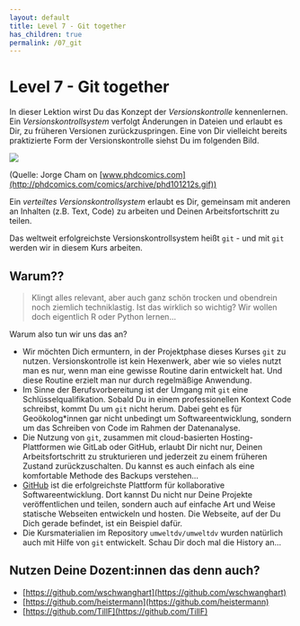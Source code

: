 ```yaml
---
layout: default
title: Level 7 - Git together
has_children: true
permalink: /07_git
---
```


# Level 7 - Git together

In dieser Lektion wirst Du das Konzept der *Versionskontrolle* kennenlernen.
Ein *Versionskontrollsystem* verfolgt Änderungen in Dateien und erlaubt es Dir,
zu früheren Versionen zurückzuspringen. Eine von Dir vielleicht bereits praktizierte
Form der Versionskontrolle siehst Du im folgenden Bild.

![](http://phdcomics.com/comics/archive/phd101212s.gif)

(Quelle: Jorge Cham on [www.phdcomics.com](http://phdcomics.com/comics/archive/phd101212s.gif))

Ein *verteiltes Versionskontrollsystem* erlaubt es Dir, gemeinsam mit anderen an
Inhalten (z.B. Text, Code) zu arbeiten und Deinen Arbeitsfortschritt zu teilen.

Das weltweit erfolgreichste Versionskontrollsystem heißt `git` - und mit `git`
werden wir in diesem Kurs arbeiten.

## Warum??

> Klingt alles relevant, aber auch ganz schön trocken und obendrein noch ziemlich techniklastig.
> Ist das wirklich so wichtig? Wir wollen doch eigentlich R oder Python lernen...

Warum also tun wir uns das an?

- Wir möchten Dich ermuntern, in der Projektphase dieses Kurses `git`
zu nutzen. Versionskontrolle ist kein Hexenwerk, aber wie so vieles nutzt man
es nur, wenn man eine gewisse Routine darin entwickelt hat. Und diese Routine 
erzielt man nur durch regelmäßige Anwendung.
- Im Sinne der Berufsvorbereitung ist der Umgang mit `git` eine Schlüsselqualifikation.
Sobald Du in einem professionellen Kontext Code schreibst, kommt Du um `git` nicht herum.
Dabei geht es für Geoökolog*innen gar nicht unbedingt um Softwareentwicklung, sondern
um das Schreiben von Code im Rahmen der Datenanalyse.
- Die Nutzung von `git`, zusammen mit cloud-basierten Hosting-Plattformen wie GitLab oder
GitHub, erlaubt Dir nicht nur, Deinen Arbeitsfortschritt zu strukturieren und jederzeit
zu einem früheren Zustand zurückzuschalten. Du kannst es auch einfach als eine
komfortable Methode des Backups verstehen... 
- [GitHub](https://github.com) ist die erfolgreichste Plattform für kollaborative Softwareentwicklung.
Dort kannst Du nicht nur Deine Projekte veröffentlichen und teilen, sondern auch auf einfache Art und
Weise statische Webseiten entwickeln und hosten. Die Webseite, auf der Du Dich
gerade befindet, ist ein Beispiel dafür.
- Die Kursmaterialien im Repository `umweltdv/umweltdv` wurden natürlich auch
mit Hilfe von `git` entwickelt. Schau Dir doch mal die History an...


## Nutzen Deine Dozent:innen das denn auch?

- [https://github.com/wschwanghart](https://github.com/wschwanghart)
- [https://github.com/heistermann](https://github.com/heistermann)
- [https://github.com/TillF](https://github.com/TillF)
 